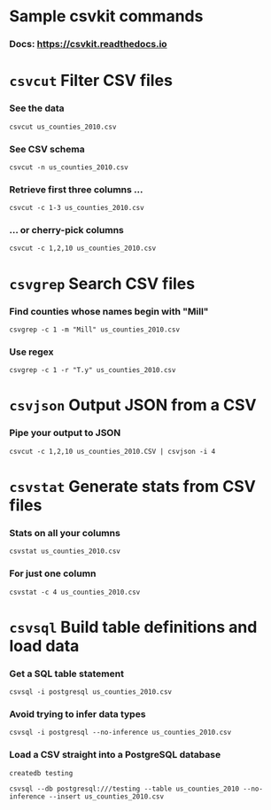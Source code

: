 # Sample csvkit commands
### Docs: https://csvkit.readthedocs.io

# `csvcut` Filter CSV files

### See the data
`csvcut us_counties_2010.csv`

### See CSV schema
`csvcut -n us_counties_2010.csv`

### Retrieve first three columns ...
`csvcut -c 1-3 us_counties_2010.csv`

### ... or cherry-pick columns
`csvcut -c 1,2,10 us_counties_2010.csv`

# `csvgrep` Search CSV files

### Find counties whose names begin with "Mill"
`csvgrep -c 1 -m "Mill" us_counties_2010.csv`

### Use regex
`csvgrep -c 1 -r "T.y" us_counties_2010.csv`

# `csvjson` Output JSON from a CSV

### Pipe your output to JSON
`csvcut -c 1,2,10 us_counties_2010.CSV | csvjson -i 4`

# `csvstat` Generate stats from CSV files

### Stats on all your columns
`csvstat us_counties_2010.csv`

### For just one column
`csvstat -c 4 us_counties_2010.csv`

# `csvsql` Build table definitions and load data

### Get a SQL table statement
`csvsql -i postgresql us_counties_2010.csv`

### Avoid trying to infer data types
`csvsql -i postgresql --no-inference us_counties_2010.csv`

### Load a CSV straight into a PostgreSQL database
`createdb testing`

`csvsql --db postgresql:///testing --table us_counties_2010 --no-inference --insert us_counties_2010.csv`
